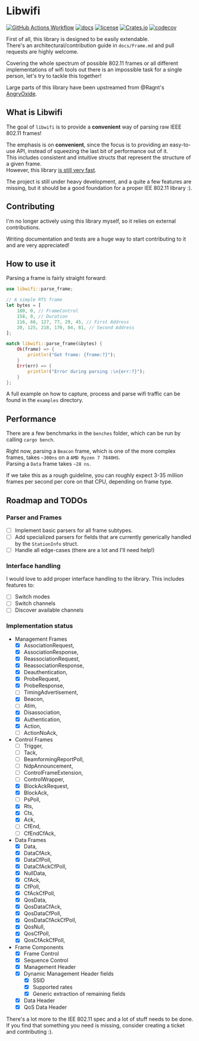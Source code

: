 # Libwifi

[![GitHub Actions Workflow](https://github.com/Nukesor/libwifi/workflows/Tests/badge.svg)](https://github.com/Nukesor/libwifi/actions)
[![docs](https://docs.rs/libwifi/badge.svg)](https://docs.rs/libwifi/)
[![license](http://img.shields.io/badge/license-MIT-blue.svg)](https://github.com/nukesor/libwifi/blob/main/LICENSE)
[![Crates.io](https://img.shields.io/crates/v/libwifi.svg)](https://crates.io/crates/libwifi)
[![codecov](https://codecov.io/gh/nukesor/libwifi/branch/main/graph/badge.svg)](https://codecov.io/gh/nukesor/libwifi)

First of all, this library is designed to be easily extendable. \
There's an architectural/contribution guide in `docs/Frame.md` and pull requests are highly welcome.

Covering the whole spectrum of possible 802.11 frames or all different implementations of wifi tools out there is an impossible task for a single person, let's try to tackle this together!

Large parts of this library have been upstreamed from @Ragnt's [AngryOxide](https://github.com/Ragnt/AngryOxide).

## What is Libwifi

The goal of `libwifi` is to provide a **convenient** way of parsing raw IEEE 802.11 frames!

The emphasis is on **convenient**, since the focus is to providing an easy-to-use API, instead of squeezing the last bit of performance out of it. \
This includes consistent and intuitive structs that represent the structure of a given frame. \
However, this library [is still very fast](https://github.com/Nukesor/libwifi#performance).

The project is still under heavy development, and a quite a few features are missing, but it should be a good foundation for a proper IEE 802.11 library :).

## Contributing

I'm no longer actively using this library myself, so it relies on external contributions.

Writing documentation and tests are a huge way to start contributing to it and are very appreciated!

## How to use it

Parsing a frame is fairly straight forward:

```rs
use libwifi::parse_frame;

// A simple RTS frame
let bytes = [
    180, 0, // FrameControl
    158, 0, // Duration
    116, 66, 127, 77, 29, 45, // First Address
    20, 125, 218, 170, 84, 81, // Second Address
];

match libwifi::parse_frame(&bytes) {
    Ok(frame) => {
        println!("Got frame: {frame:?}");
    }
    Err(err) => {
        println!("Error during parsing :\n{err:?}");
    }
};
```

A full example on how to capture, process and parse wifi traffic can be found in the `examples` directory.

## Performance

There are a few benchmarks in the `benches` folder, which can be run by calling `cargo bench`.

Right now, parsing a `Beacon` frame, which is one of the more complex frames, takes `~300ns` on a `AMD Ryzen 7 7840HS`. \
Parsing a `Data` frame takes `~28 ns`.

If we take this as a rough guideline, you can roughly expect 3-35 million frames per second per core on that CPU, depending on frame type.

## Roadmap and TODOs

### Parser and Frames

- [ ] Implement basic parsers for all frame subtypes.
- [ ] Add specialized parsers for fields that are currently generically handled by the `StationInfo` struct.
- [ ] Handle all edge-cases (there are a lot and I'll need help!)

### Interface handling

I would love to add proper interface handling to the library.
This includes features to:

- [ ] Switch modes
- [ ] Switch channels
- [ ] Discover available channels

### Implementation status

- Management Frames
  - [x] AssociationRequest,
  - [x] AssociationResponse,
  - [x] ReassociationRequest,
  - [x] ReassociationResponse,
  - [x] Deauthentication,
  - [x] ProbeRequest,
  - [x] ProbeResponse,
  - [ ] TimingAdvertisement,
  - [x] Beacon,
  - [ ] Atim,
  - [x] Disassociation,
  - [x] Authentication,
  - [x] Action,
  - [ ] ActionNoAck,
- Control Frames
  - [ ] Trigger,
  - [ ] Tack,
  - [ ] BeamformingReportPoll,
  - [ ] NdpAnnouncement,
  - [ ] ControlFrameExtension,
  - [ ] ControlWrapper,
  - [x] BlockAckRequest,
  - [x] BlockAck,
  - [ ] PsPoll,
  - [x] Rts,
  - [x] Cts,
  - [x] Ack,
  - [ ] CfEnd,
  - [ ] CfEndCfAck,
- Data Frames
  - [x] Data,
  - [x] DataCfAck,
  - [x] DataCfPoll,
  - [x] DataCfAckCfPoll,
  - [x] NullData,
  - [x] CfAck,
  - [x] CfPoll,
  - [x] CfAckCfPoll,
  - [x] QosData,
  - [x] QosDataCfAck,
  - [x] QosDataCfPoll,
  - [x] QosDataCfAckCfPoll,
  - [x] QosNull,
  - [x] QosCfPoll,
  - [x] QosCfAckCfPoll,
- Frame Components
  - [x] Frame Control
  - [x] Sequence Control
  - [x] Management Header
  - [x] Dynamic Management Header fields
    - [x] SSID
    - [x] Supported rates
    - [x] Generic extraction of remaining fields
  - [x] Data Header
  - [x] QoS Data Header

There's a lot more to the IEE 802.11 spec and a lot of stuff needs to be done. \
If you find that something you need is missing, consider creating a ticket and contributing :).
